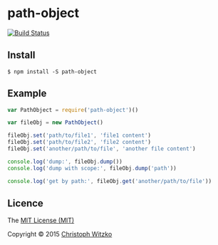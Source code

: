 # path-object
[![Build Status](https://travis-ci.org/christophwitzko/path-object.svg)](https://travis-ci.org/christophwitzko/path-object)

## Install

    $ npm install -S path-object

## Example

```javascript
var PathObject = require('path-object')()

var fileObj = new PathObject()

fileObj.set('path/to/file1', 'file1 content')
fileObj.set('path/to/file2', 'file2 content')
fileObj.set('another/path/to/file', 'another file content')

console.log('dump:', fileObj.dump())
console.log('dump with scope:', fileObj.dump('path'))

console.log('get by path:', fileObj.get('another/path/to/file'))
```

## Licence

The [MIT License (MIT)](http://opensource.org/licenses/MIT)

Copyright © 2015 [Christoph Witzko](https://twitter.com/christophwitzko)

